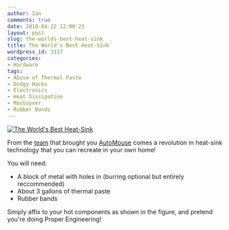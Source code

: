 ```yaml
---
author: Ian
comments: true
date: 2010-04-22 12:00:23
layout: post
slug: the-worlds-best-heat-sink
title: The World's Best Heat-Sink
wordpress_id: 3117
categories:
- Hardware
tags:
- Abuse of Thermal Paste
- Dodgy Hacks
- Electronics
- Heat Dissipation
- MacGuyver
- Rubber Bands
---
```


[![The World's Best Heat-Sink](//files.ianrenton.com/sites/blog/2010/04/wpid-heatsink-224x300.jpg)](//files.ianrenton.com/sites/blog/2010/04/wpid-heatsink.jpg)

From the [team](http://www.facebook.com/home.php?#!/profile.php?id=1427833424&ref=ts) that brought you [AutoMouse](http://www.onlydreaming.net/blog/behold-automouse-product-announce) comes a revolution in heat-sink technology that you can recreate in your own home!

You will need:

  * A block of metal with holes in (burring optional but entirely reccommended)
  * About 3 gallons of thermal paste
  * Rubber bands

Simply affix to your hot components as shown in the figure, and pretend you're doing Proper Engineering!
